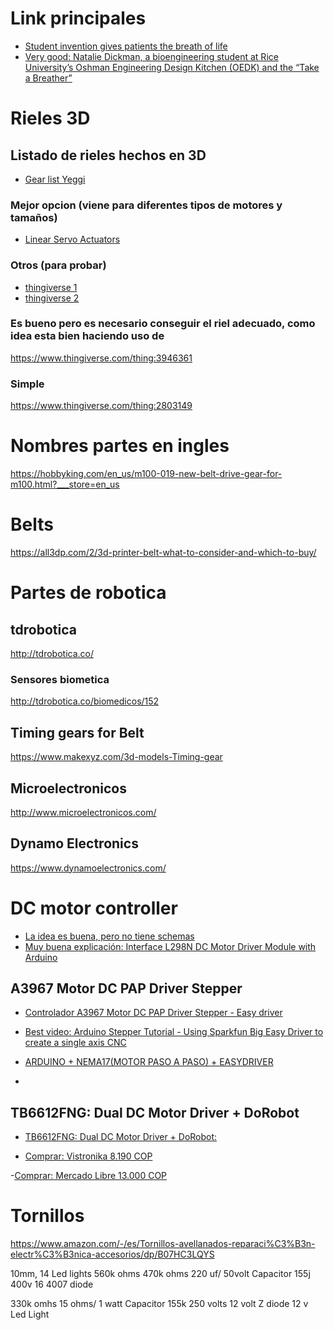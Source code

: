 # Link principales
- [Student invention gives patients the breath of life](http://news.rice.edu/2019/05/01/student-invention-gives-patients-the-breath-of-life-2/)
- [Very good: Natalie Dickman, a bioengineering student at Rice University’s Oshman Engineering Design Kitchen (OEDK) and the “Take a Breather”](https://youtu.be/1t2t8d8xtD0)


# Rieles 3D
## Listado de rieles hechos en 3D
- [Gear list Yeggi](https://www.yeggi.com/q/linear+gear/)

### Mejor opcion (viene para diferentes tipos de motores y tamaños)
- [Linear Servo Actuators](https://www.myminifactory.com/object/3d-print-linear-servo-actuators-77542)
### Otros (para probar)
- [thingiverse 1](https://www.thingiverse.com/thing:2320542)
- [thingiverse 2](https://www.thingiverse.com/thing:3444515)

### Es bueno pero es necesario conseguir el riel adecuado, como idea esta bien haciendo uso de 
https://www.thingiverse.com/thing:3946361

### Simple
https://www.thingiverse.com/thing:2803149

# Nombres partes en ingles
https://hobbyking.com/en_us/m100-019-new-belt-drive-gear-for-m100.html?___store=en_us

# Belts
https://all3dp.com/2/3d-printer-belt-what-to-consider-and-which-to-buy/


# Partes de robotica

## tdrobotica
http://tdrobotica.co/

### Sensores biometica
http://tdrobotica.co/biomedicos/152

## Timing gears for Belt
https://www.makexyz.com/3d-models-Timing-gear

## Microelectronicos
http://www.microelectronicos.com/

## Dynamo Electronics
https://www.dynamoelectronics.com/



# DC motor controller

- [La idea es buena, pero no tiene schemas](https://hackaday.com/2018/06/12/555-ways-to-speed-control-a-dc-motor/)
- [Muy buena explicación: Interface L298N DC Motor Driver Module with Arduino](https://lastminuteengineers.com/l298n-dc-stepper-driver-arduino-tutorial/)

## A3967 Motor DC PAP Driver Stepper
- [Controlador A3967 Motor DC PAP Driver Stepper - Easy driver](https://solectroshop.com/product-spa-1938-Controlador-A3967-Motor-DC-PAP-Driver-Stepper-Easy-driver.html)

- [Best video: Arduino Stepper Tutorial - Using Sparkfun Big Easy Driver to create a single axis CNC](https://www.youtube.com/watch?v=SCyGM2Tp37w)

- [ARDUINO + NEMA17(MOTOR PASO A PASO) + EASYDRIVER](https://www.youtube.com/watch?v=0UJMg5qcbso)
- [](https://www.instructables.com/id/How-to-Interface-Easy-Driver-With-Stepper-Motor-Us/)

## TB6612FNG: Dual DC Motor Driver + DoRobot

- [TB6612FNG: Dual DC Motor Driver + DoRobot:](https://medium.com/jungletronics/tb6612fng-dual-dc-motor-driver-690abd44465d)

- [Comprar: Vistronika 8.190 COP](https://www.vistronica.com/robotica/motores/drivers-de-motores/modulo-tb6612fng-para-control-de-motores-detail.html)

-[Comprar: Mercado Libre 13.000 COP](https://electronica.mercadolibre.com.co/componentes-electronicos/tb6612fng)


# Tornillos

https://www.amazon.com/-/es/Tornillos-avellanados-reparaci%C3%B3n-electr%C3%B3nica-accesorios/dp/B07HC3LQYS

10mm, 14 Led lights
560k ohms
470k ohms
220 uf/ 50volt
Capacitor 155j 400v
16 4007 diode


330k omhs
15 ohms/ 1 watt
Capacitor 155k 250 volts
12 volt Z diode
12 v Led Light
